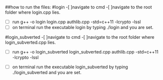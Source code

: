 ##how to run the files:
#login
-[ ]navigate to cmd
-[ ]navigate to the root folder where login.cpp lies. 
-[ ] run g++ -o login login.cpp authlib.cpp -std=c++11 -lcrypto -lssl
-[ ] on terminal run the executable login by typing ./login and you are set.

#login_subverted
-[ ]navigate to cmd
-[ ]navigate to the root folder where login_subverted.cpp lies. 
-[ ] run g++ -o login_subverted login_subverted.cpp authlib.cpp -std=c++11 -lcrypto -lssl
-[ ] on terminal run the executable login_subverted by typing ./login_subverted and you are set.

